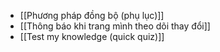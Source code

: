 - [[Phương pháp đồng bộ (phụ lục)]]
- [[Thông báo khi trang mình theo dõi thay đổi]]
- [[Test my knowledge (quick quiz)]]